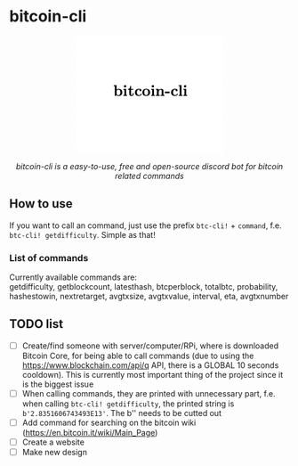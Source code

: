 # bitcoin-cli
<p align="center">
  <img src="https://github.com/marejak023/bitcoin-cli/blob/main/logo.png">
</p>

<p align="center">
  <i>bitcoin-cli is a easy-to-use, free and open-source discord bot for bitcoin related commands</i>
</p>

## How to use
If you want to call an command, just use the prefix ```btc-cli!``` + ```command```, f.e. ```btc-cli! getdifficulty```. Simple as that!

### List of commands
Currently available commands are: </br>
getdifficulty, getblockcount, latesthash, btcperblock, totalbtc, probability, hashestowin, nextretarget,
avgtxsize, avgtxvalue, interval, eta, avgtxnumber

## TODO list
- [ ] Create/find someone with server/computer/RPi, where is downloaded Bitcoin Core, for being able to call commands (due to using the https://www.blockchain.com/api/q 
API, there is a GLOBAL 10 seconds cooldown). This is currently most important thing of the project since it is the biggest issue
- [ ] When calling commands, they are printed with unnecessary part, f.e. when calling ```btc-cli! getdifficulty```, the printed string is ```b'2.8351606743493E13'```. The b'' needs to be cutted out
- [ ] Add command for searching on the bitcoin wiki (https://en.bitcoin.it/wiki/Main_Page)
- [ ] Create a website
- [ ] Make new design
